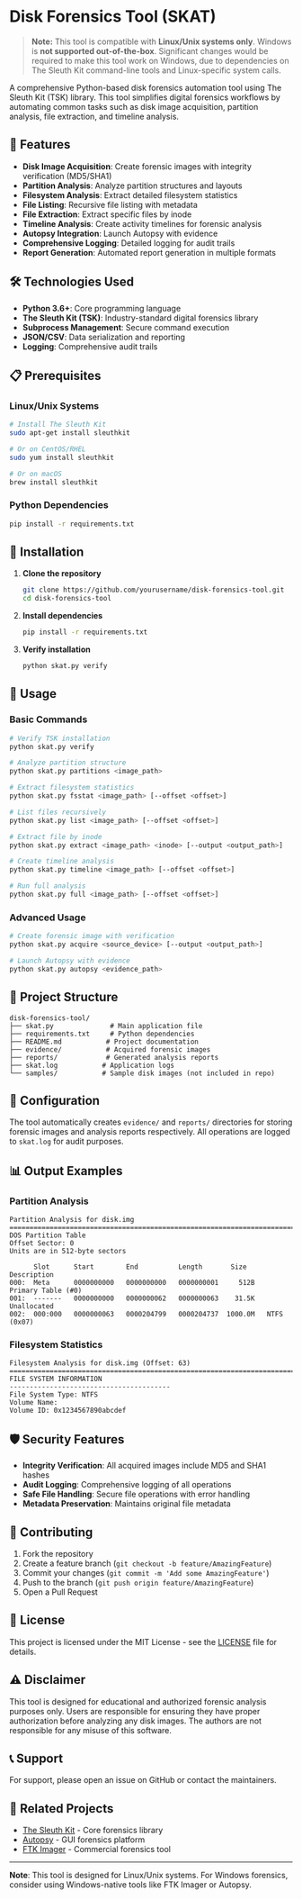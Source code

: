 # Disk Forensics Tool (SKAT)

> **Note:** This tool is compatible with **Linux/Unix systems only**. Windows is **not supported out-of-the-box**. Significant changes would be required to make this tool work on Windows, due to dependencies on The Sleuth Kit command-line tools and Linux-specific system calls.

A comprehensive Python-based disk forensics automation tool using The Sleuth Kit (TSK) library. This tool simplifies digital forensics workflows by automating common tasks such as disk image acquisition, partition analysis, file extraction, and timeline analysis.

## 🚀 Features

- **Disk Image Acquisition**: Create forensic images with integrity verification (MD5/SHA1)
- **Partition Analysis**: Analyze partition structures and layouts
- **Filesystem Analysis**: Extract detailed filesystem statistics
- **File Listing**: Recursive file listing with metadata
- **File Extraction**: Extract specific files by inode
- **Timeline Analysis**: Create activity timelines for forensic analysis
- **Autopsy Integration**: Launch Autopsy with evidence
- **Comprehensive Logging**: Detailed logging for audit trails
- **Report Generation**: Automated report generation in multiple formats

## 🛠️ Technologies Used

- **Python 3.6+**: Core programming language
- **The Sleuth Kit (TSK)**: Industry-standard digital forensics library
- **Subprocess Management**: Secure command execution
- **JSON/CSV**: Data serialization and reporting
- **Logging**: Comprehensive audit trails

## 📋 Prerequisites

### Linux/Unix Systems
```bash
# Install The Sleuth Kit
sudo apt-get install sleuthkit

# Or on CentOS/RHEL
sudo yum install sleuthkit

# Or on macOS
brew install sleuthkit
```

### Python Dependencies
```bash
pip install -r requirements.txt
```

## 🚀 Installation

1. **Clone the repository**
   ```bash
   git clone https://github.com/yourusername/disk-forensics-tool.git
   cd disk-forensics-tool
   ```

2. **Install dependencies**
   ```bash
   pip install -r requirements.txt
   ```

3. **Verify installation**
   ```bash
   python skat.py verify
   ```

## 📖 Usage

### Basic Commands

```bash
# Verify TSK installation
python skat.py verify

# Analyze partition structure
python skat.py partitions <image_path>

# Extract filesystem statistics
python skat.py fsstat <image_path> [--offset <offset>]

# List files recursively
python skat.py list <image_path> [--offset <offset>]

# Extract file by inode
python skat.py extract <image_path> <inode> [--output <output_path>]

# Create timeline analysis
python skat.py timeline <image_path> [--offset <offset>]

# Run full analysis
python skat.py full <image_path> [--offset <offset>]
```

### Advanced Usage

```bash
# Create forensic image with verification
python skat.py acquire <source_device> [--output <output_path>]

# Launch Autopsy with evidence
python skat.py autopsy <evidence_path>
```

## 📁 Project Structure

```
disk-forensics-tool/
├── skat.py              # Main application file
├── requirements.txt     # Python dependencies
├── README.md           # Project documentation
├── evidence/           # Acquired forensic images
├── reports/            # Generated analysis reports
├── skat.log           # Application logs
└── samples/           # Sample disk images (not included in repo)
```

## 🔧 Configuration

The tool automatically creates `evidence/` and `reports/` directories for storing forensic images and analysis reports respectively. All operations are logged to `skat.log` for audit purposes.

## 📊 Output Examples

### Partition Analysis
```
Partition Analysis for disk.img
================================================================================
DOS Partition Table
Offset Sector: 0
Units are in 512-byte sectors

      Slot      Start        End          Length       Size    Description
000:  Meta      0000000000   0000000000   0000000001     512B   Primary Table (#0)
001:  -------   0000000000   0000000062   0000000063    31.5K   Unallocated
002:  000:000   0000000063   0000204799   0000204737  1000.0M   NTFS (0x07)
```

### Filesystem Statistics
```
Filesystem Analysis for disk.img (Offset: 63)
================================================================================
FILE SYSTEM INFORMATION
----------------------------------------
File System Type: NTFS
Volume Name: 
Volume ID: 0x1234567890abcdef
```

## 🛡️ Security Features

- **Integrity Verification**: All acquired images include MD5 and SHA1 hashes
- **Audit Logging**: Comprehensive logging of all operations
- **Safe File Handling**: Secure file operations with error handling
- **Metadata Preservation**: Maintains original file metadata

## 🤝 Contributing

1. Fork the repository
2. Create a feature branch (`git checkout -b feature/AmazingFeature`)
3. Commit your changes (`git commit -m 'Add some AmazingFeature'`)
4. Push to the branch (`git push origin feature/AmazingFeature`)
5. Open a Pull Request

## 📝 License

This project is licensed under the MIT License - see the [LICENSE](LICENSE) file for details.

## ⚠️ Disclaimer

This tool is designed for educational and authorized forensic analysis purposes only. Users are responsible for ensuring they have proper authorization before analyzing any disk images. The authors are not responsible for any misuse of this software.

## 📞 Support

For support, please open an issue on GitHub or contact the maintainers.

## 🔗 Related Projects

- [The Sleuth Kit](https://www.sleuthkit.org/) - Core forensics library
- [Autopsy](https://www.autopsy.com/) - GUI forensics platform
- [FTK Imager](https://accessdata.com/products-services/forensic-toolkit-ftk/ftk-imager) - Commercial forensics tool

---

**Note**: This tool is designed for Linux/Unix systems. For Windows forensics, consider using Windows-native tools like FTK Imager or Autopsy. 